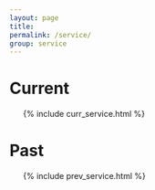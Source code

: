 ```yaml
---
layout: page
title:
permalink: /service/
group: service
---
```


# Current

<ul>
{% include curr_service.html %}
</ul>


# Past

<ul>
{% include prev_service.html %}
</ul>